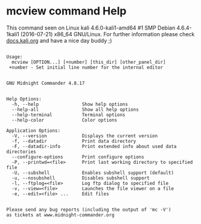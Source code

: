 # mcview command Help
 
 This command seen on Linux kali 4.6.0-kali1-amd64 #1 SMP Debian 4.6.4-1kali1 (2016-07-21) x86_64 GNU/Linux. For further information please check [docs.kali.org](docs.kali.org) and have a nice day buddy ;) 

~~~

Usage:
  mcview [OPTION...] [+number] [this_dir] [other_panel_dir]
 +number - Set initial line number for the internal editor


GNU Midnight Commander 4.8.17


Help Options:
  -h, --help                Show help options
  --help-all                Show all help options
  --help-terminal           Terminal options
  --help-color              Color options

Application Options:
  -V, --version             Displays the current version
  -f, --datadir             Print data directory
  -F, --datadir-info        Print extended info about used data directories
  --configure-options       Print configure options
  -P, --printwd=<file>      Print last working directory to specified file
  -U, --subshell            Enables subshell support (default)
  -u, --nosubshell          Disables subshell support
  -l, --ftplog=<file>       Log ftp dialog to specified file
  -v, --view=<file>         Launches the file viewer on a file
  -e, --edit=<file> ...     Edit files


Please send any bug reports (including the output of 'mc -V')
as tickets at www.midnight-commander.org


~~~
